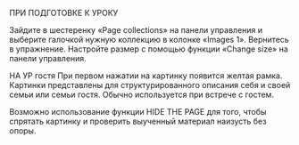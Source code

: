 ПРИ ПОДГОТОВКЕ К УРОКУ

Зайдите в шестеренку «Page collections» на панели управления и выберите галочкой нужную коллекцию в колонке «Images 1». Вернитесь в упражнение. Настройте размер с помощью функции «Change size» на панели управления.

НА УР гостя
При первом нажатии на картинку появится желтая рамка. Картинки представлены для структурированного описания себя и своей семьи или семьи гостя. 
Обычно используется при встрече с гостем.

Возможно использование функции HIDE THE PAGE для того, чтобы спрятать картинку и проверить выученный материал наизусть без опоры.
